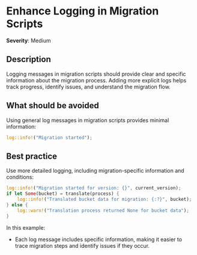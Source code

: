 # Enhance Logging in Migration Scripts

**Severity**: Medium

## Description

Logging messages in migration scripts should provide clear and specific information about the migration process. Adding
more explicit logs helps track progress, identify issues, and understand the migration flow.

## What should be avoided

Using general log messages in migration scripts provides minimal information:

```rust
log::info!("Migration started");
```

## Best practice

Use more detailed logging, including migration-specific information and conditions:

```rust
log::info!("Migration started for version: {}", current_version);
if let Some(bucket) = translate(process) {
    log::info!("Translated bucket data for migration: {:?}", bucket);
} else {
    log::warn!("Translation process returned None for bucket data");
}
```

In this example:

- Each log message includes specific information, making it easier to trace migration steps and identify issues if they
  occur.
